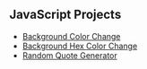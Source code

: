 ## JavaScript Projects

- [Background Color Change](https://andryushque.github.io/javascript-projects/projects/bg-change.html)
- [Background Hex Color Change](https://andryushque.github.io/javascript-projects/projects/bg-hex-change.html)
- [Random Quote Generator](https://andryushque.github.io/javascript-projects/projects/random-quote.html)

